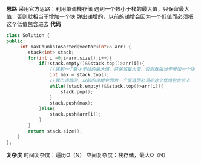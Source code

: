 **思路**
采用官方思路：利用单调栈存储
遇到一个数小于栈的最大值，只保留最大值，否则就相当于增加一个块
弹出递增的，以前的递增会因为一个低值而必须把这个低值包含进去
**代码**
```C++
class Solution {
public:
     int maxChunksToSorted(vector<int>& arr) {
        stack<int> stack;
        for(int i =0;i<arr.size();i++){
            if(!stack.empty()&&stack.top()>arr[i]){
                //遇到一个数小于栈的最大值，只保留最大值，否则就相当于增加一个块
                int max = stack.top();
                //弹出递增的，以前的递增会因为一个低值而必须把这个低值包含进去
                while(!stack.empty()&&stack.top()>arr[i]){
                    stack.pop();
                }
                stack.push(max);
            }else{
                stack.push(arr[i]);
            }
        }
        return stack.size();
    }
};

```
**复杂度**
时间复杂度：遍历O（N）
空间复杂度：栈存储，最大O（N）